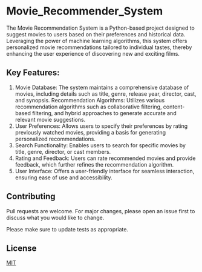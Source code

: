 # Movie_Recommender_System

The Movie Recommendation System is a Python-based project designed to suggest movies to users based on their preferences and historical data. Leveraging the power of machine learning algorithms, this system offers personalized movie recommendations tailored to individual tastes, thereby enhancing the user experience of discovering new and exciting films.

## Key Features:

1. Movie Database: The system maintains a comprehensive database of movies, including details such as title, genre, release year, director, cast, and synopsis.
Recommendation Algorithms: Utilizes various recommendation algorithms such as collaborative filtering, content-based filtering, and hybrid approaches to generate accurate and relevant movie suggestions.
2. User Preferences: Allows users to specify their preferences by rating previously watched movies, providing a basis for generating personalized recommendations.
3. Search Functionality: Enables users to search for specific movies by title, genre, director, or cast members.
4. Rating and Feedback: Users can rate recommended movies and provide feedback, which further refines the recommendation algorithm.
5. User Interface: Offers a user-friendly interface for seamless interaction, ensuring ease of use and accessibility.

## Contributing

Pull requests are welcome. For major changes, please open an issue first
to discuss what you would like to change.

Please make sure to update tests as appropriate.

## License

[MIT](https://choosealicense.com/licenses/mit/)
